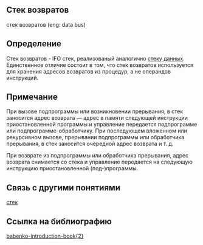 ## Стек возвратов
cтек возвратов (eng: data bus) 

## Определение
Стек возвратов -  IFO стек, реализованый аналогично [стеку данных](data_stack.md). Единственное отличие состоит в том, что стек возвратов используется для хранения адресов возвратов из процедур, а не операндов инструкций.
## Примечание
При вызове подпрограммы или возникновении прерывания, в стек заносится адрес возврата — адрес в памяти следующей инструкции приостановленной программы и управление передается подпрограмме или подпрограмме-обработчику. При последующем вложенном или рекурсивном вызове, прерывании подпрограммы или обработчика прерывания, в стек заносится очередной адрес возврата и т. д.

При возврате из подпрограммы или обработчика прерывания, адрес возврата снимается со стека и управление передается на следующую инструкцию приостановленной (под-)программы.

## Связь с другими понятиями
[стек](stack.md)

## Cсылка на библиографию
[babenko-introduction-book{2}](../bibliography/babenko-introduction-book%7B2%7D.md)
